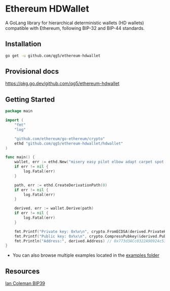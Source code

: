 # Ethereum HDWallet
A GoLang library for hierarchical deterministic wallets (HD wallets) compatible with Ethereum, following BIP-32 and BIP-44 standards.

## Installation

```bash
go get -u github.com/qg5/ethereum-hdwallet
```

## Provisional docs

https://pkg.go.dev/github.com/qg5/ethereum-hdwallet

## Getting Started

```go
package main

import (
	"fmt"
	"log"

	"github.com/ethereum/go-ethereum/crypto"
	ethd "github.com/qg5/ethereum-hdwallet/hdwallet"
)

func main() {
	wallet, err := ethd.New("misery easy pilot elbow adapt carpet spot sword bless device tuition diet arm elite naive", "")
	if err != nil {
		log.Fatal(err)
	}

	path, err := ethd.CreateDerivationPath(0)
	if err != nil {
		log.Fatal(err)
	}

	derived, err := wallet.Derive(path)
	if err != nil {
		log.Fatal(err)
	}

	fmt.Printf("Private key: 0x%x\n", crypto.FromECDSA(derived.PrivateKey)) // 0xa1abf97524bf5ed4add70cde3a7d131eec08b9ab4f7cc1e746edce7f078132c5
	fmt.Printf("Public key: 0x%x\n", crypto.CompressPubkey(&derived.PublicKey)) // 0x02717c2f423ea93de87d1589dc4aeb760c30b368bd5e8b05fc40145f5ada78b2a2
	fmt.Println("Address:", derived.Address) // 0x773d3ACc0322A90924c53536a44eF38D50CfC9D1
}
```

- You can also browse multiple examples located in the [examples folder](https://github.com/qg5/ethereum-hdwallet/tree/main/examples)

## Resources

[Ian Coleman BIP39](https://iancoleman.io/bip39/)
